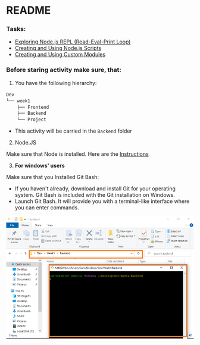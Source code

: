 # README

### Tasks:
- [Exploring Node.js REPL (Read-Eval-Print Loop)](./REPL.md)
- [Creating and Using Node.js Scripts](node-scipts.md)
- [Creating and Using Custom Modules](modules.md)


### Before staring activity make sure, that: 

1. You have the following hierarchy:

```sh
Dev
└── week1
    ├── Frontend
    ├── Backend
    └── Project
```
- This activity will be carried in the `Backend` folder


2. Node.JS

Make sure that Node is installed. Here are the [Instructions]

3. **For windows' users** 

Make sure that you Installed Git Bash:
  -  If you haven't already, download and install Git for your operating system. Git Bash is included with the Git installation on Windows.
  - Launch Git Bash. It will provide you with a terminal-like interface where you can enter commands.

![](../git-bash.png)



<!-- Links -->
[Instructions]:https://github.com/tx00-web/labs/tree/main/proj-unified-setup
